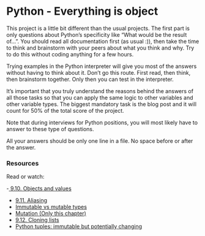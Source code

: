 # Python - Everything is object


This project is a little bit different than the usual projects. The first part is only questions about Python’s specificity like “What would be the result of…”. You should read all documentation first (as usual :)), then take the time to think and brainstorm with your peers about what you think and why. Try to do this without coding anything for a few hours.

Trying examples in the Python interpreter will give you most of the answers without having to think about it. Don’t go this route. First read, then think, then brainstorm together. Only then you can test in the interpreter.

It’s important that you truly understand the reasons behind the answers of all those tasks so that you can apply the same logic to other variables and other variable types. The biggest mandatory task is the blog post and it will count for 50% of the total score of the project.

Note that during interviews for Python positions, you will most likely have to answer to these type of questions.

All your answers should be only one line in a file. No space before or after the answer.



### Resources
Read or watch:

-[ 9.10. Objects and values](https://alu-intranet.hbtn.io/rltoken/vu0q2rKj3XKGyDoqvx72sA)
- [9.11. Aliasing](https://alu-intranet.hbtn.io/rltoken/MOP1Saf_C2E_eHxKnZggHw)
- [Immutable vs mutable types](https://alu-intranet.hbtn.io/rltoken/vvV3pDEliqja6aAI7XFNiA)
- [Mutation (Only this chapter)](https://alu-intranet.hbtn.io/rltoken/xyElfrO9KowD4p5UqhQG8A)
- [9.12. Cloning lists](https://alu-intranet.hbtn.io/rltoken/2tqD3FclxPgvlTC70KQApw)
- [Python tuples: immutable but potentially changing](https://alu-intranet.hbtn.io/rltoken/OXG9J_vBEWtpxuX2hnF-dQ)

